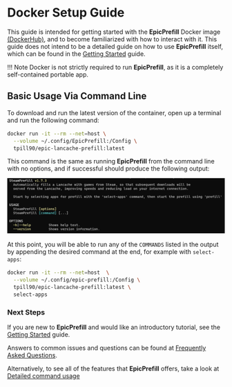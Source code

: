 # Docker Setup Guide

This guide is intended for getting started with the **EpicPrefill** Docker image [(DockerHub)](https://hub.docker.com/r/tpill90/epic-lancache-prefill/tags), and to become familiarized with how to interact with it.  This guide does not intend to be a detailed guide on how to use **EpicPrefill** itself, which can be found in the [Getting Started](https://github.com/tpill90/epic-lancache-prefill#getting-started) guide.

!!! Note
    Docker is not strictly required to run **EpicPrefill**,  as it is a completely self-contained portable app.

## Basic Usage Via Command Line

To download and run the latest version of the container, open up a terminal and run the following command:

```bash
docker run -it --rm --net=host \
  --volume ~/.config/EpicPrefill:/Config \
  tpill90/epic-lancache-prefill:latest 
```

This command is the same as running **EpicPrefill** from the command line with no options, and if successful should produce the following output:

![docker no command](../images/install-guides/docker-no-command.png)

At this point, you will be able to run any of the `COMMANDS` listed in the output by appending the desired command at the end, for example with `select-apps`:

```Bash
docker run -it --rm --net=host  \
  --volume ~/.config/epic-prefill:/Config \
  tpill90/epic-lancache-prefill:latest \
  select-apps
```

### Next Steps

If you are new to **EpicPrefill** and would like an introductory tutorial, see the [Getting Started](https://github.com/tpill90/epic-lancache-prefill#getting-started) guide. 

Answers to common issues and questions can be found at [Frequently Asked Questions](https://github.com/tpill90/epic-lancache-prefill#frequently-asked-questions).  

Alternatively, to see all of the features that **EpicPrefill** offers, take a look at [Detailed command usage](https://github.com/tpill90/epic-lancache-prefill/wiki/Detailed-Command-Usage)